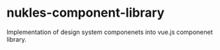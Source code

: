 # nukles-component-library
Implementation of design system componenets into vue.js componenet library.
